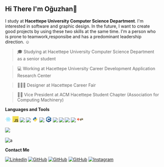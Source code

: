 ## Hi There I'm Oğuzhan👋 
I study at **Hacettepe University Computer Science Department**. I'm interested in software and graphic design. In the future, I want to create good projects by using these two skills at the same time. I'm a person who is prone to teamwork,responsibe and has a predominant leadership direction. ☺️



> 🎓 Studying at Hacettepe University Computer Science Department as a senior student

> 💻 Working at Hacettepe University Career Development Application Research Center

> 🧙🏻‍♂️ Designer at Hacettepe Career Fair

> 👨‍💻 Vice President at ACM Hacettepe Student Chapter (Association for Computing Machinery)

**Languages and Tools**

<code><img height="20" src="https://raw.githubusercontent.com/github/explore/80688e429a7d4ef2fca1e82350fe8e3517d3494d/topics/react/react.png"></code>
<code><img height="20" src="https://raw.githubusercontent.com/github/explore/80688e429a7d4ef2fca1e82350fe8e3517d3494d/topics/javascript/javascript.png"></code>
<code><img height="20" src="https://github.com/oguzhanertekin/oguzhanertekin/assets/68961575/3c8c0dcb-42dd-4270-a387-b3baea87e42f"></code>
<code><img height="20" src="https://github.com/oguzhanertekin/oguzhanertekin/assets/68961575/584645a5-571f-41c5-b005-b2e373403791"></code>
<code><img height="20" src="https://raw.githubusercontent.com/github/explore/80688e429a7d4ef2fca1e82350fe8e3517d3494d/topics/python/python.png"></code>
<code><img height="20" src="https://github.com/oguzhanertekin/oguzhanertekin/assets/68961575/ca51c08e-d9df-4361-99e6-bde047c78f38"></code>
<code><img height="20" src="https://raw.githubusercontent.com/github/explore/80688e429a7d4ef2fca1e82350fe8e3517d3494d/topics/cpp/cpp.png"></code>
<code><img height="20" src="https://github.com/oguzhanertekin/oguzhanertekin/assets/68961575/4e4000d0-1077-4d36-9f9e-e94e708fbb3e"></code>
<code><img height="20" src="https://github.com/oguzhanertekin/oguzhanertekin/assets/68961575/bdc95dcd-c442-4749-8495-518d18943baa"></code>
<code><img height="20" src="https://github.com/oguzhanertekin/oguzhanertekin/assets/68961575/0b28ff4d-452e-4ee9-9bbd-e57d7ea00cc6"></code>
<code><img height="20" src="https://github.com/oguzhanertekin/oguzhanertekin/assets/68961575/77d74320-6e31-4958-ae87-5f6534461a51"></code>
<code><img height="20" src="https://raw.githubusercontent.com/github/explore/80688e429a7d4ef2fca1e82350fe8e3517d3494d/topics/git/git.png"></code>

<img src="https://www.lambdatest.com/resources/images/news24.gif" width="auto" height="300">



![a](https://github-profile-summary-cards.vercel.app/api/cards/profile-details?username=oguzhanertekin&theme=tokyonight)


**Contact Me**

[![Linkedin](https://img.shields.io/badge/LinkedIn-0077B5?style=for-the-badge&logo=linkedin&logoColor=white)](https://www.linkedin.com/in/o%C4%9Fuzhan-ertekin/)
[![GitHub](https://img.shields.io/badge/GitHub-100000?style=for-the-badge&logo=github&logoColor=white)](https://github.com/oguzhanertekin)
[![GitHub](https://img.shields.io/badge/Gmail-D14836?style=for-the-badge&logo=gmail&logoColor=white)](mailto:oertekin134@gmail.com)
[![GitHub](https://img.shields.io/badge/website-000000?style=for-the-badge&logo=About.me&logoColor=white)](https://oguzhanertekin.github.io/oe)
[![Instagram](https://img.shields.io/badge/Instagram-E4405F?style=for-the-badge&logo=instagram&logoColor=white)](https://instagram.com/oguzhanertkn)



